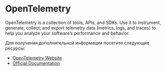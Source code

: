 # OpenTelemetry

OpenTelemetry is a collection of tools, APIs, and SDKs. Use it to instrument, generate, collect, and export telemetry data (metrics, logs, and traces) to help you analyze your software’s performance and behavior.

Для получения дополнительной информации посетите следующие ресурсы:

- [OpenTelemetry Website](https://opentelemetry.io/)
- [Official Documentation](https://opentelemetry.io/docs/)
